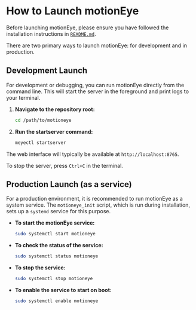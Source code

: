 # How to Launch motionEye

Before launching motionEye, please ensure you have followed the installation instructions in [`README.md`](./README.md).

There are two primary ways to launch motionEye: for development and in production.

## Development Launch

For development or debugging, you can run motionEye directly from the command line. This will start the server in the foreground and print logs to your terminal.

1.  **Navigate to the repository root:**
    ```sh
    cd /path/to/motioneye
    ```

2.  **Run the startserver command:**
    ```sh
    meyectl startserver
    ```

The web interface will typically be available at `http://localhost:8765`.

To stop the server, press `Ctrl+C` in the terminal.

## Production Launch (as a service)

For a production environment, it is recommended to run motionEye as a system service. The `motioneye_init` script, which is run during installation, sets up a `systemd` service for this purpose.

*   **To start the motionEye service:**
    ```sh
    sudo systemctl start motioneye
    ```

*   **To check the status of the service:**
    ```sh
    sudo systemctl status motioneye
    ```

*   **To stop the service:**
    ```sh
    sudo systemctl stop motioneye
    ```

*   **To enable the service to start on boot:**
    ```sh
    sudo systemctl enable motioneye
    ```
